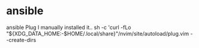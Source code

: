 # ansible
ansible
Plug
I manually installed it.. sh -c 'curl -fLo "${XDG_DATA_HOME:-$HOME/.local/share}"/nvim/site/autoload/plug.vim --create-dirs

